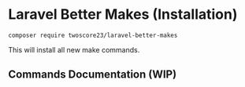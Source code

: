 # Laravel Better Makes (Installation)

```
composer require twoscore23/laravel-better-makes
```

This will install all new make commands.

## Commands Documentation (WIP)
